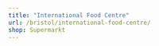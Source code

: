 ```yaml
---
title: "International Food Centre"
url: /bristol/international-food-centre/
shop: Supermarkt
---
```

